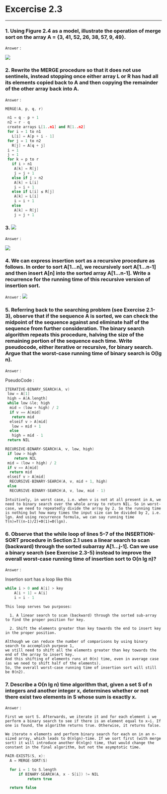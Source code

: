 # Excercise 2.3

---

### 1. Using Figure 2.4 as a model, illustrate the operation of merge sort on the array A = {3, 41, 52, 26, 38, 57, 9, 49}.

`Answer` :

![](https://github.com/gzc/CLRS/raw/master/C02-Getting-Started/repo/s3/1.png)

### 2. Rewrite the MERGE procedure so that it does not use sentinels, instead stopping once either array L or R has had all its elements copied back to A and then copying the remainder of the other array back into A.

`Answer` :

```cpp
MERGE(A, p, q, r)

 n1 = q - p + 1
 n2 = r - q
 create arrays L[1..n1] and R[1..n2]
 for i = 1 to n1
   L[i] = A[p + i - 1]
 for j = 1 to n2
   R[j] = A[q + j]
 i = 1
 j = 1
 for k = p to r
   if i > n1
    A[k] = R[j]
    j = j + 1
   else if j > n2
    A[k] = L[i]
    i = i + 1
   else if L[i] ≤ R[j]
    A[k] = L[i]
    i = i + 1
   else
    A[k] = R[j]
    j = j + 1
```

### 3. ![](https://i.ibb.co/xfvDzx4/my-basic-app.png)

`Answer` :

![](https://i.ibb.co/NWXmtnJ/my-basic-app.png)

### 4. We can express insertion sort as a recursive procedure as follows. In order to sort A[1...n], we recursively sort A[1...n-1] and then insert A[n] into the sorted array A[1...n-1]. Write a recurrence for the running time of this recursive version of insertion sort.

`Answer` :
![](https://i.ibb.co/mykT6WX/my-basic-app.png)

### 5. Referring back to the searching problem (see Exercise 2.1-3), observe that if the sequence A is sorted, we can check the midpoint of the sequence against and eliminate half of the sequence from further consideration. The binary search algorithm repeats this procedure, halving the size of the remaining portion of the sequence each time. Write pseudocode, either iterative or recursive, for binary search. Argue that the worst-case running time of binary search is O(lg n).

`Answer` :

PseudoCode :

```cpp
ITERATIVE-BINARY_SEARCH(A, v)
 low = A[1]
 high = A[A.length]
 while low &le; high
  mid = (low + high) / 2
  if v == A[mid]
   return mid
  elseif v > A[mid]
   low = mid + 1
  else
   high = mid - 1
 return NIL
```

```cpp
RECURSIVE-BINARY-SEARCH(A, v, low, high)
 if low > high
    return NIL
 mid = (low + high) / 2
 if v == A[mid]
  return mid
 elseif v > A[mid]
  RECURSIVE-BINARY-SEARCH(A, v, mid + 1, high)
 else
  RECURSIVE-BINARY-SEARCH(A, v, low, mid - 1)
```

`Intuitively, in worst case, i.e. when v is not at all present in A, we need to binary search over the whole array to return NIL. So in worst-case, we need to repeatedly divide the array by 2. So the running time is nothing but how many times the input size can be divided by 2, i.e. lgn. And using recurrence formula, we can say running time T(n)=T((n−1)/2)+Θ(1)=Θ(lgn).`

### 6. Observe that the while loop of lines 5–7 of the INSERTION-SORT procedure in Section 2.1 uses a linear search to scan (backward) through the sorted subarray A[1...j-1]. Can we use a binary search (see Exercise 2.3-5) instead to improve the overall worst-case running time of insertion sort to O(n lg n)?

`Answer` :

Insertion sort has a loop like this

```cpp
while i > 0 and A[i] > key
    A[i + 1] = A[i]
    i = i - 1
```

```
This loop serves two purposes:

  1. A linear search to scan (backward) through the sorted sub-array to find the proper position for key.

  2. Shift the elements greater than key towards the end to insert key in the proper position.

Although we can reduce the number of comparisons by using binary search to accomplish purpose 1,
we still need to shift all the elements greater than key towards the end of the array to insert key.
And this shifting of elements runs at Θ(n) time, even in average case (as we need to shift half of the elements).
So, the overall worst-case running time of insertion sort will still be Θ(n2).
```

### 7. Describe a O(n lg n) time algorithm that, given a set S of n integers and another integer x, determines whether or not there exist two elements in S whose sum is exactly x.

`Answer` :

`First we sort S. Afterwards, we iterate it and for each element i we perform a binary search to see if there is an element equal to x−i. If one is found, the algorithm returns true. Otherwise, it returns false.`

`We iterate n elements and perform binary search for each on in an n-sized array, which leads to Θ(nlgn)-time. If we sort first (with merge sort) it will introduce another Θ(nlgn) time, that would change the constant in the final algorithm, but not the asymptotic time.`

```cpp
PAIR-EXISTS(S, x):
  A = MERGE-SORT(S)

  for i = 1 to S.length
      if BINARY-SEARCH(A, x - S[i]) != NIL
          return true

  return false
```
